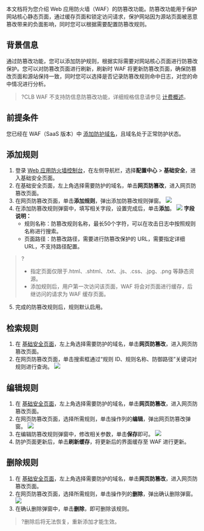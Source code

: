 本文档将为您介绍 Web 应用防火墙（WAF）的防篡改功能。防篡改功能用于保护网站核心静态页面，通过缓存页面和锁定访问请求，保护网站因为源站页面被恶意篡改带来的负面影响，同时您可以根据需要配置防篡改规则。
## 背景信息
通过防篡改功能，您可以添加防护规则，根据实际需要对网站核心页面进行防篡改保护。您可以对防篡改页面进行刷新，刷新时 WAF 将更新防篡改页面，确保防篡改页面和源站保持一致，同时您可以选择是否记录防篡改规则命中日志，对您的命中情况进行分析。
>?CLB WAF 不支持防信息防篡改功能，详细规格信息请参见 [计费概述](https://cloud.tencent.com/document/product/627/11730)。

## 前提条件
您已经在 WAF（SaaS 版本）中 [添加防护域名](https://cloud.tencent.com/document/product/627/18631)，且域名处于正常防护状态。

## 添加规则
1. 登录 [Web 应用防火墙控制台](https://console.cloud.tencent.com/guanjia/tea-overview)，在左侧导航栏，选择**配置中心** > **基础安全**，进入基础安全页面。
2. 在基础安全页面，左上角选择需要防护的域名，单击**网页防篡改**，进入网页防篡改页面。
3. 在网页防篡改页面，单击**添加规则**，弹出添加防篡改规则弹窗。
![](https://qcloudimg.tencent-cloud.cn/raw/e4354ba5971cb23769d6dfb7f1979575.png)
4. 在添加防篡改规则弹窗中，填写相关字段，设置完成后，单击**添加**。
![](https://qcloudimg.tencent-cloud.cn/raw/4ae95611eb90b72d8a2bd7086f17c0de.png)
  **字段说明：**
	- 规则名称：防篡改规则名称，最长50个字符，可以在攻击日志中按照规则名称进行搜索。
	- 页面路径：防篡改路径，需要进行防篡改保护的 URL，需要指定详细 URL，不支持路径配置。
>?
>- 指定页面仅限于.html、.shtml、.txt、.js、.css、.jpg、.png 等静态资源。
>- 添加规则后，用户第一次访问该页面，WAF 将会对页面进行缓存，后继访问的请求为 WAF 缓存页面。
5. 完成的防篡改规则后，规则默认启用。


## 检索规则
1. 在 [基础安全页面](https://console.cloud.tencent.com/guanjia/tea-baseconfig)，左上角选择需要防护的域名，单击**网页防篡改**，进入网页防篡改页面。
2. 在网页防篡改页面，单击搜索框通过“规则 ID、规则名称、防御路径”关键词对规则进行查询。
![](https://qcloudimg.tencent-cloud.cn/raw/528cda2c1ef73fb38564d1413ddc63f7.png)


## 编辑规则
1. 在 [基础安全页面](https://console.cloud.tencent.com/guanjia/tea-baseconfig)，左上角选择需要防护的域名，单击**网页防篡改**，进入网页防篡改页面。
2. 在网页防篡改页面，选择所需规则，单击操作列的**编辑**，弹出网页防篡改弹窗。
![](https://qcloudimg.tencent-cloud.cn/raw/f5b4228a3ead3dccde55008ccfb8c007.png)
3. 在编辑防篡改规则弹窗中，修改相关参数，单击**保存**即可。
![](https://qcloudimg.tencent-cloud.cn/raw/7f68dcc52fd38944a61a1ee3a53ed2dd.png)
4. 防护页面更新后，单击**刷新缓存**，将更新后的界面缓存至 WAF 进行更新。

## 删除规则
1. 在 [基础安全页面](https://console.cloud.tencent.com/guanjia/tea-baseconfig)，左上角选择需要防护的域名，单击**网页防篡改**，进入网页防篡改页面。
2. 在网页防篡改页面，选择所需规则，单击操作列的**删除**，弹出确认删除弹窗。
![](https://qcloudimg.tencent-cloud.cn/raw/f8ff1f2a33e9f90fb33ee2e7a04676bf.png)
3. 在确认删除弹窗中，单击**删除**，即可删除该规则。
>?删除后将无法恢复，重新添加才能生效。

